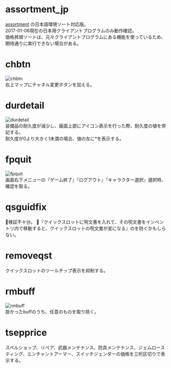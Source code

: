 # assortment_jp
[assortment](https://github.com/axjv/Input-Switcher/tree/master/addons/assortment) の日本語環境ソート対応版。  
2017-01-06現在の日本用クライアントプログラムのみ動作確認。  
価格昇順ソートは、元々クライアントプログラムにある機能を使っているため、期待通りに実行できない場合がある。  

# chbtn
![chbtn](https://github.com/m1yur1/ToS_Addon/wiki/image/chbtn_00.jpg)  
右上マップにチャネル変更ボタンを加える。  

# durdetail
![durdetail](https://github.com/m1yur1/ToS_Addon/wiki/image/durdetail_00.jpg)  
装備品の耐久度が減少し、画面上部にアイコン表示を行った際、耐久度の値を併記する。  
耐久度が0より大きく1未満の場合、値の左に\*を表示する。  

# fpquit
![fpquit](https://github.com/m1yur1/ToS_Addon/wiki/image/fpquit_00.jpg)  
画面右下メニューの『ゲーム終了』『ログアウト』『キャラクター選択』選択時、確認を取る。  

# qsguidfix
💩検証不十分。
💩『クイックスロットに呪文書を入れて、その呪文書をインベントリ内で移動すると、クイックスロットの呪文書が変になる』のを防ぐかもしらない。

# removeqst
クイックスロットのツールチップ表示を抑制する。  

# rmbuff
![rmbuff](https://github.com/m1yur1/ToS_Addon/wiki/image/rmbuff_02.gif)  
掛かったbuffのうち、任意のものを取り除く。  

# tsepprice
スペルショップ、リペア、武器メンテナンス、防具メンテナンス、ジェムロースティング、エンチャントアーマー、スイッチジェンダーの価格を三桁区切りで表示する。  
